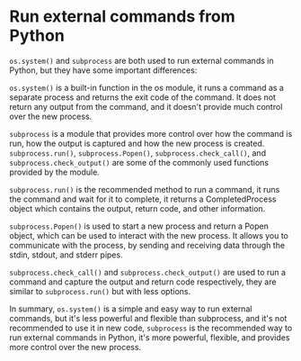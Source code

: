 # Run external commands from Python
`os.system()` and `subprocess` are both used to run external commands in Python, but they have some important differences:

`os.system()` is a built-in function in the os module, it runs a command as a separate process and returns the exit code of the command. It does not return any output from the command, and it doesn't provide much control over the new process.

`subprocess` is a module that provides more control over how the command is run, how the output is captured and how the new process is created. `subprocess.run()`, `subprocess.Popen()`, `subprocess.check_call()`, and `subprocess.check_output()` are some of the commonly used functions provided by the module.

`subprocess.run()` is the recommended method to run a command, it runs the command and wait for it to complete, it returns a CompletedProcess object which contains the output, return code, and other information.

`subprocess.Popen()` is used to start a new process and return a Popen object, which can be used to interact with the new process. It allows you to communicate with the process, by sending and receiving data through the stdin, stdout, and stderr pipes.

`subprocess.check_call()` and `subprocess.check_output()` are used to run a command and capture the output and return code respectively, they are similar to `subprocess.run()` but with less options.

In summary, `os.system()` is a simple and easy way to run external commands, but it's less powerful and flexible than subprocess, and it's not recommended to use it in new code, `subprocess` is the recommended way to run external commands in Python, it's more powerful, flexible, and provides more control over the new process.